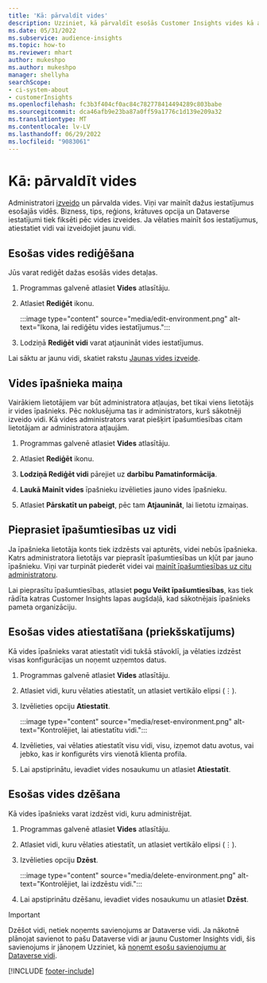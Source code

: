 ```yaml
---
title: 'Kā: pārvaldīt vides'
description: Uzziniet, kā pārvaldīt esošās Customer Insights vides kā administratoram."
ms.date: 05/31/2022
ms.subservice: audience-insights
ms.topic: how-to
ms.reviewer: mhart
author: mukeshpo
ms.author: mukeshpo
manager: shellyha
searchScope:
- ci-system-about
- customerInsights
ms.openlocfilehash: fc3b3f404cf0ac84c782778414494289c803babe
ms.sourcegitcommit: dca46afb9e23ba87a0ff59a1776c1d139e209a32
ms.translationtype: MT
ms.contentlocale: lv-LV
ms.lasthandoff: 06/29/2022
ms.locfileid: "9083061"
---
```

# <a name="how-to-manage-environments"></a>Kā: pārvaldīt vides

Administratori [izveido](create-environment.md) un pārvalda vides. Viņi var mainīt dažus iestatījumus esošajās vidēs. Bizness, tips, reģions, krātuves opcija un Dataverse iestatījumi tiek fiksēti pēc vides izveides. Ja vēlaties mainīt šos iestatījumus, atiestatiet vidi vai izveidojiet jaunu vidi.

## <a name="edit-an-existing-environment"></a>Esošas vides rediģēšana

Jūs varat rediģēt dažas esošās vides detaļas.

1. Programmas galvenē atlasiet **Vides** atlasītāju.

1. Atlasiet **Rediģēt** ikonu.

   :::image type="content" source="media/edit-environment.png" alt-text="Ikona, lai rediģētu vides iestatījumus.":::

1. Lodziņā **Rediģēt vidi** varat atjaunināt vides iestatījumus.

Lai sāktu ar jaunu vidi, skatiet rakstu [Jaunas vides izveide](create-environment.md).

## <a name="change-the-owner-of-an-environment"></a>Vides īpašnieka maiņa

Vairākiem lietotājiem var būt administratora atļaujas, bet tikai viens lietotājs ir vides īpašnieks. Pēc noklusējuma tas ir administrators, kurš sākotnēji izveido vidi. Kā vides administrators varat piešķirt īpašumtiesības citam lietotājam ar administratora atļaujām.

1. Programmas galvenē atlasiet **Vides** atlasītāju.

1. Atlasiet **Rediģēt** ikonu.

1. **Lodziņā Rediģēt vidi** pārejiet uz **darbību Pamatinformācija**.

1. **Laukā Mainīt vides** īpašnieku izvēlieties jauno vides īpašnieku.  

1. Atlasiet **Pārskatīt un pabeigt**, pēc tam **Atjaunināt**, lai lietotu izmaiņas.

## <a name="claim-ownership-of-an-environment"></a>Pieprasiet īpašumtiesības uz vidi

Ja īpašnieka lietotāja konts tiek izdzēsts vai apturēts, videi nebūs īpašnieka. Katrs administratora lietotājs var pieprasīt īpašumtiesības un kļūt par jauno īpašnieku. Viņi var turpināt piederēt videi vai [mainīt īpašumtiesības uz citu administratoru](#change-the-owner-of-an-environment).

Lai pieprasītu īpašumtiesības, atlasiet **pogu Veikt īpašumtiesības**, kas tiek rādīta katras Customer Insights lapas augšdaļā, kad sākotnējais īpašnieks pameta organizāciju.

## <a name="reset-an-existing-environment-preview"></a>Esošas vides atiestatīšana (priekšskatījums)

Kā vides īpašnieks varat atiestatīt vidi tukšā stāvoklī, ja vēlaties izdzēst visas konfigurācijas un noņemt uzņemtos datus.

1. Programmas galvenē atlasiet **Vides** atlasītāju.

1. Atlasiet vidi, kuru vēlaties atiestatīt, un atlasiet vertikālo elipsi (&vellip;).

1. Izvēlieties opciju **Atiestatīt**.

   :::image type="content" source="media/reset-environment.png" alt-text="Kontrolējiet, lai atiestatītu vidi.":::

1. Izvēlieties, vai vēlaties atiestatīt visu vidi, visu, izņemot datu avotus, vai jebko, kas ir konfigurēts virs vienotā klienta profila.

1. Lai apstiprinātu, ievadiet vides nosaukumu un atlasiet **Atiestatīt**.

## <a name="delete-an-existing-environment"></a>Esošas vides dzēšana

Kā vides īpašnieks varat izdzēst vidi, kuru administrējat.

1. Programmas galvenē atlasiet **Vides** atlasītāju.

1. Atlasiet vidi, kuru vēlaties atiestatīt, un atlasiet vertikālo elipsi (&vellip;). 

1. Izvēlieties opciju **Dzēst**.

   :::image type="content" source="media/delete-environment.png" alt-text="Kontrolējiet, lai izdzēstu vidi.":::

1. Lai apstiprinātu dzēšanu, ievadiet vides nosaukumu un atlasiet **Dzēst**.

> [!IMPORTANT]
> Dzēšot vidi, netiek noņemts savienojums ar Dataverse vidi. Ja nākotnē plānojat savienot to pašu Dataverse vidi ar jaunu Customer Insights vidi, šis savienojums ir jānoņem Uzziniet, kā [noņemt esošu savienojumu ar Dataverse vidi](customer-insights-dataverse.md#remove-an-existing-connection-to-a-dataverse-environment).

[!INCLUDE [footer-include](includes/footer-banner.md)]
